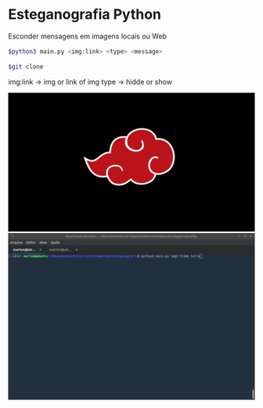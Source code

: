 # Esteganografia Python
Esconder mensagens em imagens locais ou Web

```bash
$python3 main.py <img:link> <type> <message>
```

```bash
$git clone
```
  
  img:link -> img or link of img
  type -> hidde or show

![Test Image 1](akatsuki.png)
![Test Image 1](https://github.com/franciscosimiao8/esteganografia/blob/master/libs/Captura%20de%20tela%202020-09-21%2017:40:27.png)

